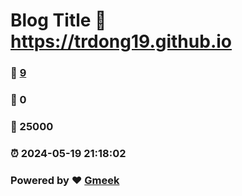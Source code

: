 # Blog Title :link: https://trdong19.github.io 
### :page_facing_up: [9](https://trdong19.github.io/tag.html) 
### :speech_balloon: 0 
### :hibiscus: 25000 
### :alarm_clock: 2024-05-19 21:18:02 
### Powered by :heart: [Gmeek](https://github.com/Meekdai/Gmeek)
